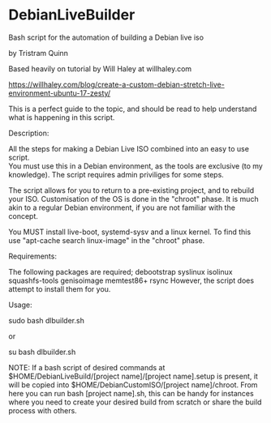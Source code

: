 # DebianLiveBuilder
Bash script for the automation of building a Debian live iso

by Tristram Quinn

Based heavily on tutorial by Will Haley at willhaley.com

https://willhaley.com/blog/create-a-custom-debian-stretch-live-environment-ubuntu-17-zesty/

This is a perfect guide to the topic, and should be read to help understand what 
is happening in this script.

Description:

All the steps for making a Debian Live ISO combined into an easy to use script.  
You must use this in a Debian environment, as the tools are exclusive 
(to my knowledge). The script requires admin priviliges for some steps.

The script allows for you to return to a pre-existing project, and to rebuild
your ISO.  Customisation of the OS is done in the "chroot" phase.  It is much
akin to a regular Debian environment, if you are not familiar with the concept.

You MUST install live-boot, systemd-sysv and a linux kernel.  To find this
use "apt-cache search linux-image" in the "chroot" phase.

Requirements:

The following packages are required; debootstrap syslinux isolinux squashfs-tools genisoimage memtest86+ rsync
However, the script does attempt to install them for you.

Usage:

sudo bash dlbuilder.sh

or

su
bash dlbuilder.sh

NOTE: If a bash script of desired commands at $HOME/DebianLiveBuild/[project name]/[project name].setup is present,
it will be copied into $HOME/DebianCustomISO/[project name]/chroot.  From here you can run bash [project name].sh, 
this can be handy for instances where you need to create your desired build from scratch or share the build process
with others.
